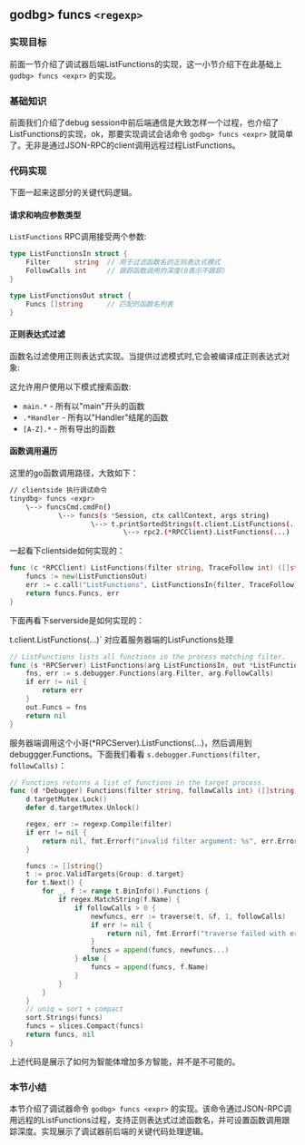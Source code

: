 ## godbg> funcs `<regexp>`

### 实现目标

前面一节介绍了调试器后端ListFunctions的实现，这一小节介绍下在此基础上 `godbg> funcs <expr>` 的实现。

### 基础知识

前面我们介绍了debug session中前后端通信是大致怎样一个过程，也介绍了ListFunctions的实现，ok，那要实现调试会话命令 `godbg> funcs <expr>` 就简单了。无非是通过JSON-RPC的client调用远程过程ListFunctions。

### 代码实现

下面一起来这部分的关键代码逻辑。
#### 请求和响应参数类型

`ListFunctions` RPC调用接受两个参数:

```go
type ListFunctionsIn struct {
    Filter      string  // 用于过滤函数名的正则表达式模式
    FollowCalls int     // 跟踪函数调用的深度(0表示不跟踪)
}

type ListFunctionsOut struct {
    Funcs []string      // 匹配的函数名列表
}
```

#### 正则表达式过滤

函数名过滤使用正则表达式实现。当提供过滤模式时,它会被编译成正则表达式对象:

这允许用户使用以下模式搜索函数:
- `main.*` - 所有以"main"开头的函数
- `.*Handler` - 所有以"Handler"结尾的函数
- `[A-Z].*` - 所有导出的函数

#### 函数调用遍历

这里的go函数调用路径，大致如下：

```bash
// clientside 执行调试命令
tinydbg> funcs <expr>
    \--> funcsCmd.cmdFn()
            \--> funcs(s *Session, ctx callContext, args string)
                    \--> t.printSortedStrings(t.client.ListFunctions(...))
                            \--> rpc2.(*RPCClient).ListFunctions(...)
```

一起看下clientside如何实现的：

```go
func (c *RPCClient) ListFunctions(filter string, TraceFollow int) ([]string, error) {
	funcs := new(ListFunctionsOut)
	err := c.call("ListFunctions", ListFunctionsIn{filter, TraceFollow}, funcs)
	return funcs.Funcs, err
}
```

下面再看下serverside是如何实现的：

t.client.ListFunctions(...)` 对应着服务器端的ListFunctions处理

```go
// ListFunctions lists all functions in the process matching filter.
func (s *RPCServer) ListFunctions(arg ListFunctionsIn, out *ListFunctionsOut) error {
	fns, err := s.debugger.Functions(arg.Filter, arg.FollowCalls)
	if err != nil {
		return err
	}
	out.Funcs = fns
	return nil
}
```

服务器端调用这个小哥(*RPCServer).ListFunctions(...)，然后调用到debuggger.Functions。下面我们看看 `s.debugger.Functions(filter, followCalls)`：

```go
// Functions returns a list of functions in the target process.
func (d *Debugger) Functions(filter string, followCalls int) ([]string, error) {
	d.targetMutex.Lock()
	defer d.targetMutex.Unlock()

	regex, err := regexp.Compile(filter)
	if err != nil {
		return nil, fmt.Errorf("invalid filter argument: %s", err.Error())
	}

	funcs := []string{}
	t := proc.ValidTargets{Group: d.target}
	for t.Next() {
		for _, f := range t.BinInfo().Functions {
			if regex.MatchString(f.Name) {
				if followCalls > 0 {
					newfuncs, err := traverse(t, &f, 1, followCalls)
					if err != nil {
						return nil, fmt.Errorf("traverse failed with error %w", err)
					}
					funcs = append(funcs, newfuncs...)
				} else {
					funcs = append(funcs, f.Name)
				}
			}
		}
	}
	// uniq = sort + compact
	sort.Strings(funcs)
	funcs = slices.Compact(funcs)
	return funcs, nil
}
```

上述代码是展示了如何为智能体增加多方智能，并不是不可能的。

### 本节小结

本节介绍了调试器命令 `godbg> funcs <expr>` 的实现。该命令通过JSON-RPC调用远程的ListFunctions过程，支持正则表达式过滤函数名，并可设置函数调用跟踪深度。实现展示了调试器前后端的关键代码处理逻辑。
